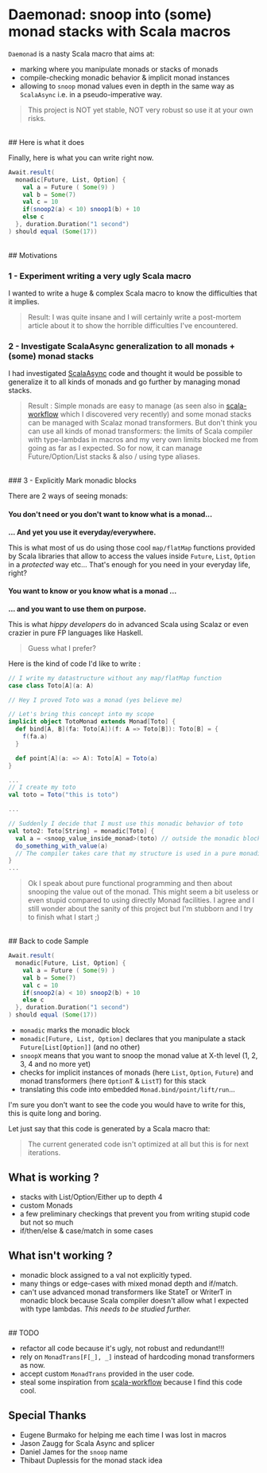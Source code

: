 # Daemonad: snoop into (some) monad stacks with Scala macros

`Daemonad` is a nasty Scala macro that aims at:

- marking where you manipulate monads or stacks of monads
- compile-checking monadic behavior & implicit monad instances
- allowing to `snoop` monad values even in depth in the same way as `ScalaAsync` i.e. in a pseudo-imperative way.

> This project is NOT yet stable, NOT very robust so use it at your own risks.

<br/>
## Here is what it does

Finally, here is what you can write right now.

```scala
Await.result(
  monadic[Future, List, Option] {
    val a = Future ( Some(9) )
    val b = Some(7)
    val c = 10
    if(snoop2(a) < 10) snoop1(b) + 10
    else c
  }, duration.Duration("1 second")
) should equal (Some(17))
```

<br/>
## Motivations

### 1 - Experiment writing a very ugly Scala macro

I wanted to write a huge & complex Scala macro to know the difficulties that it implies.

> Result: I was quite insane and I will certainly write a post-mortem article about it to show the horrible difficulties I've encountered.


### 2 - Investigate ScalaAsync generalization to all monads + (some) monad stacks

I had investigated [ScalaAsync](https://github.com/scala/async) code and thought it would be possible to generalize it to all kinds of monads and go further by managing monad stacks.

> Result : Simple monads are easy to manage (as seen also in [scala-workflow](https://github.com/aztek/scala-workflow) which I discovered very recently) and some monad stacks can be managed with Scalaz monad transformers.
> But don't think you can use all kinds of monad transformers: the limits of Scala compiler with type-lambdas in macros and my very own limits blocked me from going as far as I expected.
> So for now, it can manage Future/Option/List stacks & also \/ using type aliases.

<br/>
### 3 - Explicitly Mark monadic blocks

There are 2 ways of seeing monads:

#### You don't need or you don't want to know what is a monad...

**... And yet you use it everyday/everywhere.**

This is what most of us do using those cool `map/flatMap` functions provided by Scala libraries that allow to access the values inside `Future`, `List`, `Option` in a _protected_ way etc...
That's enough for you need in your everyday life, right?


#### You want to know or you know what is a monad ...

**... and you want to use them on purpose.**

This is what _hippy developers_ do in advanced Scala using Scalaz or even crazier in pure FP languages like Haskell.

> Guess what I prefer?

Here is the kind of code I'd like to write :

```scala
// I write my datastructure without any map/flatMap function
case class Toto[A](a: A)

// Hey I proved Toto was a monad (yes believe me)

// Let's bring this concept into my scope
implicit object TotoMonad extends Monad[Toto] {
  def bind[A, B](fa: Toto[A])(f: A => Toto[B]): Toto[B] = {
    f(fa.a)
  }

  def point[A](a: => A): Toto[A] = Toto(a)
}

...
// I create my toto
val toto = Toto("this is toto")

...

// Suddenly I decide that I must use this monadic behavior of toto
val toto2: Toto[String] = monadic[Toto] {
  val a = <snoop_value_inside_monad>(toto) // outside the monadic block, you shall not do that
  do_something_with_value(a)
  // The compiler takes care that my structure is used in a pure monadic way
}
...
```

> Ok I speak about pure functional programming and then about snooping the value out of the monad. This might seem a bit useless or even stupid compared to using directly Monad facilities. I agree and I still wonder about the sanity of this project but I'm stubborn and I try to finish what I start ;)


<br/>
## Back to code Sample

```scala
Await.result(
  monadic[Future, List, Option] {
    val a = Future ( Some(9) )
    val b = Some(7)
    val c = 10
    if(snoop2(a) < 10) snoop2(b) + 10
    else c
  }, duration.Duration("1 second")
) should equal (Some(17))
```

- `monadic` marks the monadic block
- `monadic[Future, List, Option]` declares that you manipulate a stack `Future[List[Option]]` (and no other)
- `snoopX` means that you want to snoop the monad value at X-th level (1, 2, 3, 4 and no more yet)
- checks for implicit instances of monads (here `List`, `Option`, `Future`) and monad transformers (here `OptionT` & `ListT`) for this stack
- translating this code into embedded `Monad.bind/point/lift/run`...

I'm sure you don't want to see the code you would have to write for this, this is quite long and boring.

Let just say that this code is generated by a Scala macro that:


> The current generated code isn't optimized at all but this is for next iterations.

## What is working ?

- stacks with List/Option/Either up to depth 4
- custom Monads
- a few preliminary checkings that prevent you from writing stupid code but not so much
- if/then/else & case/match in some cases


## What isn't working ?

- monadic block assigned to a val not explicitly typed.
- many things or edge-cases with mixed monad depth and if/match.
- can't use advanced monad transformers like StateT or WriterT in monadic block because Scala compiler doesn't allow what I expected with type lambdas. _This needs to be studied further._

<br/>
## TODO

- refactor all code because it's ugly, not robust and redundant!!!
- rely on `MonadTrans[F[_], _]` instead of hardcoding monad transformers as now.
- accept custom `MonadTrans` provided in the user code.
- steal some inspiration from [scala-workflow](https://github.com/aztek/scala-workflow) because I find this code cool.

## Special Thanks

- Eugene Burmako for helping me each time I was lost in macros
- Jason Zaugg for Scala Async and splicer
- Daniel James for the `snoop` name
- Thibaut Duplessis for the monad stack idea